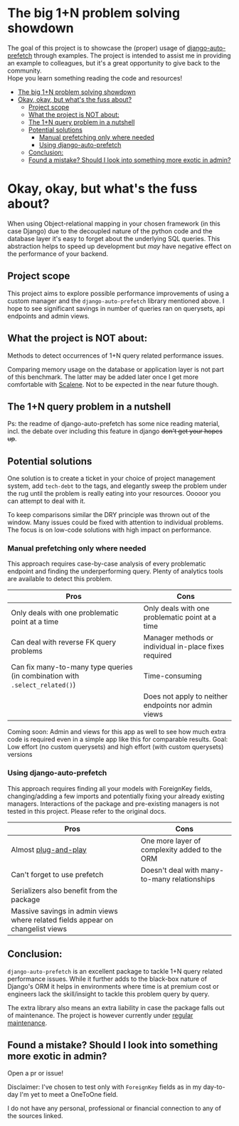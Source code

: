 # The big 1+N problem solving showdown
The goal of this project is to showcase the (proper) usage of [django-auto-prefetch](https://pypi.org/project/django-auto-prefetch/) through examples.
The project is intended to assist me in providing an example to colleagues, but it's a great opportunity to give back to the community.  
Hope you learn something reading the code and resources!

<!-- TOC -->
* [The big 1+N problem solving showdown](#the-big-1n-problem-solving-showdown)
* [Okay, okay, but what's the fuss about?](#okay-okay-but-whats-the-fuss-about)
  * [Project scope](#project-scope)
  * [What the project is NOT about:](#what-the-project-is-not-about-)
  * [The 1+N query problem in a nutshell](#the-1n-query-problem-in-a-nutshell)
  * [Potential solutions](#potential-solutions)
    * [Manual prefetching only where needed](#manual-prefetching-only-where-needed)
    * [Using django-auto-prefetch](#using-django-auto-prefetch)
  * [Conclusion:](#conclusion-)
  * [Found a mistake? Should I look into something more exotic in admin?](#found-a-mistake-should-i-look-into-something-more-exotic-in-admin)
<!-- TOC -->

# Okay, okay, but what's the fuss about?

When using Object-relational mapping in your chosen framework (in this case Django) due to the decoupled nature of
the python code and the database layer it's easy to forget about the underlying SQL queries. This abstraction helps to
speed up development but _may_ have negative effect on the performance of your backend.    

## Project scope

This project aims to explore possible performance improvements of using a custom manager and the `django-auto-prefetch`
library mentioned above. I hope to see  significant savings in number of queries ran on querysets,
api endpoints and admin views. 

## What the project is NOT about:
Methods to detect occurrences of 1+N query related performance issues.  

Comparing memory usage on the database or application layer is not part of this benchmark.
The latter may be added later once I get more comfortable with [Scalene](https://pypi.org/project/scalene/).
Not to be expected in the near future though.

## The 1+N query problem in a nutshell

[//]: # (TODO: write nice example/explanation)

Ps: the readme of django-auto-prefetch has some nice reading material, incl. the debate over including this feature in django ~~don't get your hopes up~~.

## Potential solutions
One solution is to create a ticket in your choice of project management system, add `tech-debt` to the tags,
and elegantly sweep the problem under the rug until the problem is really eating into your resources. Ooooor you can
attempt to deal with it.

To keep comparisons similar the DRY principle was thrown out of the window. Many issues could be fixed with attention to
individual problems. The focus is on low-code solutions with high impact on performance. 

### Manual prefetching only where needed
This approach requires case-by-case analysis of every problematic endpoint and finding the underperforming query. Plenty
of analytics tools are available to detect this problem.

| Pros                                                                        | Cons                                                  |
|-----------------------------------------------------------------------------|-------------------------------------------------------|
| Only deals with one problematic point at a time                             | Only deals with one problematic point at a time       |
| Can deal with reverse FK query problems                                     | Manager methods or individual in-place fixes required |
| Can fix many-to-many type queries (in combination with `.select_related()`) | Time-consuming                                        |
|                                                                             | Does not apply to neither endpoints nor admin views   |

Coming soon:
Admin and views for this app as well to see how much extra code is required even in a simple app like this for comparable results.
Goal: Low effort (no custom querysets) and high effort (with custom querysets) versions

### Using django-auto-prefetch
This approach requires finding all your models with ForeignKey fields, changing/adding a few imports and potentially
fixing your already existing managers. Interactions of the package and pre-existing managers is not tested in this
project. Please refer to the original docs.

| Pros                                                                                            | Cons                                          |
|-------------------------------------------------------------------------------------------------|-----------------------------------------------|
| Almost [plug-and-play](https://www.meme-arsenal.com/memes/321b3cdd8d21162edff6e3529c988d66.jpg) | One more layer of complexity added to the ORM |
| Can't forget to use prefetch                                                                    | Doesn't deal with many-to-many relationships  |
| Serializers also benefit from the package                                                       |                                               |
| Massive savings in admin views where related fields appear on changelist views                  |                                               |


## Conclusion:
`django-auto-prefetch` is an excellent package to tackle 1+N query related performance issues. While it further adds to
the black-box nature of Django's ORM it helps in environments where time is at premium cost or engineers lack the
skill/insight to tackle this problem query by query.

The extra library also means an extra liability in case the package falls out of maintenance. The project is however currently under [regular maintenance](https://pypi.org/project/django-auto-prefetch/#history).

## Found a mistake? Should I look into something more exotic in admin?

Open a pr or issue!



Disclaimer:
I've chosen to test only with `ForeignKey` fields as in my day-to-day I'm yet to meet a OneToOne field.

I do not have any personal, professional or financial connection to any of the sources linked.


